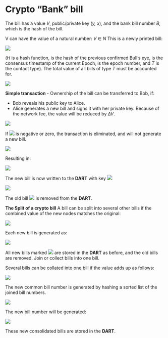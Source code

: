#  Crypto “Bank” bill

The bill has a value *V*, public/private key (*y, x*), and the bank bill number *B*, which is the hash of the bill.

V can have the value of a natural number: *V* ∈ *N*
This is a newly printed bill:

![](https://i.imgur.com/wA2zwOY.png)

(*H* is a hash function, is the hash of the previous confirmed Bull’s eye, is the consensus timestamp of the current Epoch, is the epoch number, and *T* is the contact type).
The total value of all bills of type *T* must be accounted for.

![](https://i.imgur.com/zU9pjon.png)

**Simple transaction** - Ownership of the bill can be transferred to Bob, if:
* Bob reveals his public key to Alice.
* Alice generates a new bill and signs it with her private key. Because of the network fee, the value will be reduced by *∆V*.

![](https://i.imgur.com/pBp8OHY.png)

If ![](https://i.imgur.com/GACAKq5.png) is negative or zero, the transaction is eliminated, and will not generate a new bill.

 ![](https://i.imgur.com/nAXI1PW.png)
  
  Resulting in:
  
  ![](https://i.imgur.com/WJyblfo.png)

The new bill is now written to the **DART** with key ![](https://i.imgur.com/bd1zFkn.png)

![](https://i.imgur.com/6abbrAh.png)

The old bill ![](https://i.imgur.com/ukUAT9y.png) is removed from the **DART**.

**The Split of a crypto bill**
A bill can be split into several other bills if the combined value of the new nodes matches the original:

![](https://i.imgur.com/X1RKGRZ.png)

Each new bill is generated as:

![](https://i.imgur.com/7CzkwBk.png)

All new bills marked ![](https://i.imgur.com/jdD2URg.png) are stored in the **DART** as before, and the old bills are removed. Join or collect bills into one bill.

Several bills can be collated into one bill if the value adds up as follows:

![](https://i.imgur.com/FD7vdwr.png)

The new common bill number is generated by hashing a sorted list of the joined bill numbers.

![](https://i.imgur.com/JeZT4sT.png)

The new bill number will be generated:

![](https://i.imgur.com/sP0J9Y5.png)

These new consolidated bills are stored in the **DART**.

